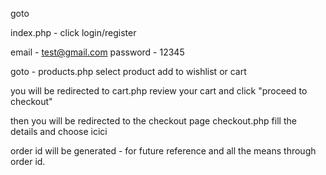 goto 

index.php - click login/register 

email - test@gmail.com
password - 12345

goto - products.php
select product
add to wishlist or cart 

you will be redirected to cart.php
review your cart and click "proceed to checkout"

then you will be redirected to the checkout page checkout.php
fill the details and choose icici 

order id will be generated - for future reference and all the means through order id.